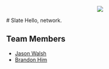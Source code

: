 <p align="center">
  <img src="https://cloud.githubusercontent.com/assets/6020066/22077888/e59ba6a2-dd6a-11e6-9789-5b1f8c8dd364.png"/>
</p>
# Slate
Hello, network.

## Team Members
- [Jason Walsh](http://github.com/rightlag)
- [Brandon Him](http://github.com/brh55)
